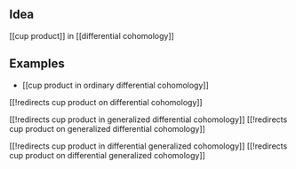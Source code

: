 ## Idea

[[cup product]] in [[differential cohomology]]

## Examples

* [[cup product in ordinary differential cohomology]]

[[!redirects cup product on differential cohomology]]

[[!redirects cup product in generalized differential cohomology]]
[[!redirects cup product on generalized differential cohomology]]

[[!redirects cup product in differential generalized cohomology]]
[[!redirects cup product on differential generalized cohomology]]